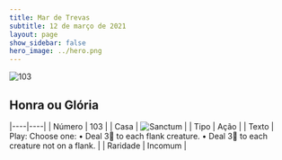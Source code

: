 ```yaml
---
title: Mar de Trevas
subtitle: 12 de março de 2021
layout: page
show_sidebar: false
hero_image: ../hero.png
---
```


![103](https://cdn.keyforgegame.com/media/card_front/pt/496_103_C4J32QCWVH5M_pt.png)

## Honra ou Glória

|----|----|
| Número | 103 |
| Casa | ![Sanctum](https://archonarcana.com/images/thumb/c/c7/Sanctum.png/22px-Sanctum.png "Santuário") |
| Tipo | Ação |
| Texto | Play: Choose one:  • Deal 3 to each flank creature.  • Deal 3 to each creature not on a flank. |
| Raridade | Incomum |
